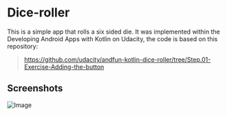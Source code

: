 # Dice-roller

This is a simple app that rolls a six sided die. It was implemented within the Developing Android Apps with Kotlin on Udacity, the code is based on this repository:

> https://github.com/udacity/andfun-kotlin-dice-roller/tree/Step.01-Exercise-Adding-the-button

## Screenshots

![Image](https://drive.google.com/file/d/16IaxvEADYqiAaO21CVeXtdKTq88mQkYg/view?usp=sharing)
